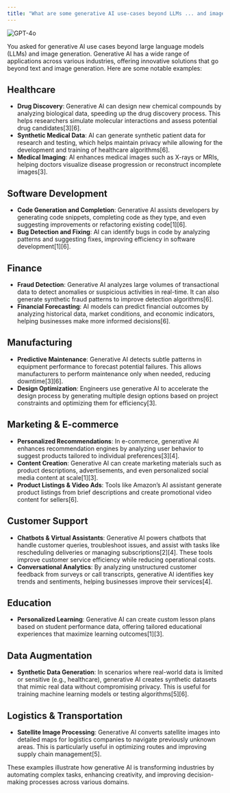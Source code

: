 ```yaml
---
title: "What are some generative AI use-cases beyond LLMs ... and image-generation?"
---
```

![GPT-4o](https://img.shields.io/badge/GPT--4o-3333FF?style=for-the-badge&logo=openai&logoColor=white)



You asked for generative AI use cases beyond large language models (LLMs) and image generation. Generative AI has a wide range of applications across various industries, offering innovative solutions that go beyond text and image generation. Here are some notable examples:

## Healthcare

- **Drug Discovery**: Generative AI can design new chemical compounds by analyzing biological data, speeding up the drug discovery process. This helps researchers simulate molecular interactions and assess potential drug candidates\[3]\[6].
- **Synthetic Medical Data**: AI can generate synthetic patient data for research and testing, which helps maintain privacy while allowing for the development and training of healthcare algorithms\[6].
- **Medical Imaging**: AI enhances medical images such as X-rays or MRIs, helping doctors visualize disease progression or reconstruct incomplete images\[3].

## Software Development

- **Code Generation and Completion**: Generative AI assists developers by generating code snippets, completing code as they type, and even suggesting improvements or refactoring existing code\[1]\[6].
- **Bug Detection and Fixing**: AI can identify bugs in code by analyzing patterns and suggesting fixes, improving efficiency in software development\[1]\[6].

## Finance

- **Fraud Detection**: Generative AI analyzes large volumes of transactional data to detect anomalies or suspicious activities in real-time. It can also generate synthetic fraud patterns to improve detection algorithms\[6].
- **Financial Forecasting**: AI models can predict financial outcomes by analyzing historical data, market conditions, and economic indicators, helping businesses make more informed decisions\[6].

## Manufacturing

- **Predictive Maintenance**: Generative AI detects subtle patterns in equipment performance to forecast potential failures. This allows manufacturers to perform maintenance only when needed, reducing downtime\[3]\[6].
- **Design Optimization**: Engineers use generative AI to accelerate the design process by generating multiple design options based on project constraints and optimizing them for efficiency\[3].

## Marketing & E-commerce

- **Personalized Recommendations**: In e-commerce, generative AI enhances recommendation engines by analyzing user behavior to suggest products tailored to individual preferences\[3]\[4].
- **Content Creation**: Generative AI can create marketing materials such as product descriptions, advertisements, and even personalized social media content at scale\[1]\[3].
- **Product Listings & Video Ads**: Tools like Amazon’s AI assistant generate product listings from brief descriptions and create promotional video content for sellers\[6].

## Customer Support

- **Chatbots & Virtual Assistants**: Generative AI powers chatbots that handle customer queries, troubleshoot issues, and assist with tasks like rescheduling deliveries or managing subscriptions\[2]\[4]. These tools improve customer service efficiency while reducing operational costs.
- **Conversational Analytics**: By analyzing unstructured customer feedback from surveys or call transcripts, generative AI identifies key trends and sentiments, helping businesses improve their services\[4].

## Education

- **Personalized Learning**: Generative AI can create custom lesson plans based on student performance data, offering tailored educational experiences that maximize learning outcomes\[1]\[3].

## Data Augmentation

- **Synthetic Data Generation**: In scenarios where real-world data is limited or sensitive (e.g., healthcare), generative AI creates synthetic datasets that mimic real data without compromising privacy. This is useful for training machine learning models or testing algorithms\[5]\[6].

## Logistics & Transportation

- **Satellite Image Processing**: Generative AI converts satellite images into detailed maps for logistics companies to navigate previously unknown areas. This is particularly useful in optimizing routes and improving supply chain management\[5].

These examples illustrate how generative AI is transforming industries by automating complex tasks, enhancing creativity, and improving decision-making processes across various domains.

&#x20;
